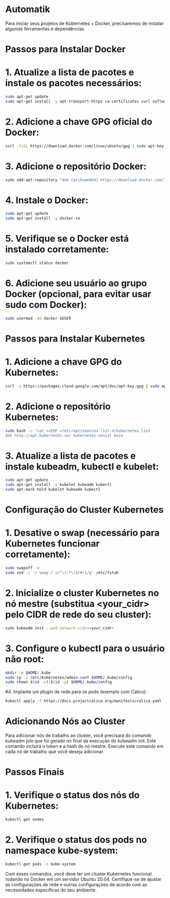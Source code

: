 # Automatik
Para iniciar seus projetos de Kubernetes + Docker, precisaremos de instalar algumas ferramentas e dependências

# Passos para Instalar Docker
# 1. Atualize a lista de pacotes e instale os pacotes necessários:
```bash
sudo apt-get update
sudo apt-get install -y apt-transport-https ca-certificates curl software-properties-common
```
# 2. Adicione a chave GPG oficial do Docker:

```bash
curl -fsSL https://download.docker.com/linux/ubuntu/gpg | sudo apt-key add -
```

# 3. Adicione o repositório Docker:

```bash
sudo add-apt-repository "deb [arch=amd64] https://download.docker.com/linux/ubuntu $(lsb_release -cs) stable"
```

# 4. Instale o Docker:

```bash
sudo apt-get update
sudo apt-get install -y docker-ce
```

# 5. Verifique se o Docker está instalado corretamente:

```bash
sudo systemctl status docker
```

# 6. Adicione seu usuário ao grupo Docker (opcional, para evitar usar sudo com Docker):

```bash
sudo usermod -aG docker $USER
```

# Passos para Instalar Kubernetes

# 1. Adicione a chave GPG do Kubernetes:

```bash
curl -s https://packages.cloud.google.com/apt/doc/apt-key.gpg | sudo apt-key add -
```

# 2. Adicione o repositório Kubernetes:

```bash
sudo bash -c 'cat <<EOF >/etc/apt/sources.list.d/kubernetes.list
deb http://apt.kubernetes.io/ kubernetes-xenial main
```

# 3. Atualize a lista de pacotes e instale kubeadm, kubectl e kubelet:

```bash
sudo apt-get update
sudo apt-get install -y kubelet kubeadm kubectl
sudo apt-mark hold kubelet kubeadm kubectl
```

# Configuração do Cluster Kubernetes

# 1. Desative o swap (necessário para Kubernetes funcionar corretamente):

```bash
sudo swapoff -a
sudo sed -i '/ swap / s/^\(.*\)$/#\1/g' /etc/fstab
```

# 2. Inicialize o cluster Kubernetes no nó mestre (substitua <your_cidr> pelo CIDR de rede do seu cluster):

```bash
sudo kubeadm init --pod-network-cidr=<your_cidr>
```

# 3. Configure o kubectl para o usuário não root:

```bash
mkdir -p $HOME/.kube
sudo cp -i /etc/kubernetes/admin.conf $HOME/.kube/config
sudo chown $(id -u):$(id -g) $HOME/.kube/config
```

#4. Implante um plugin de rede para os pods (exemplo com Calico):

```bash
kubectl apply -f https://docs.projectcalico.org/manifests/calico.yaml
```

# Adicionando Nós ao Cluster

Para adicionar nós de trabalho ao cluster, você precisará do comando kubeadm join que foi gerado no final da execução do kubeadm init. Este comando incluirá o token e a hash do nó mestre. Execute este comando em cada nó de trabalho que você deseja adicionar.

# Passos Finais

# 1. Verifique o status dos nós do Kubernetes:

```bash
kubectl get nodes
```

# 2. Verifique o status dos pods no namespace kube-system:

```bash
kubectl get pods -n kube-system
```

Com esses comandos, você deve ter um cluster Kubernetes funcional rodando no Docker em um servidor Ubuntu 20.04. Certifique-se de ajustar as configurações de rede e outras configurações de acordo com as necessidades específicas do seu ambiente.




